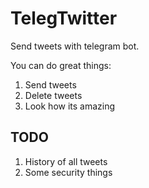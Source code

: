 # TelegTwitter

Send tweets with telegram bot.

You can do great things:

1. Send tweets
2. Delete tweets
3. Look how its amazing



## TODO

1. History of all tweets
2. Some security things